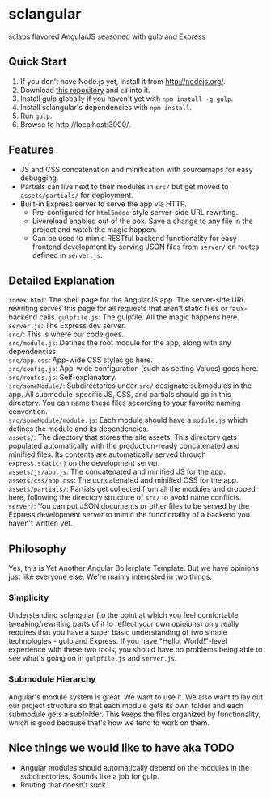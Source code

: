 sclangular
==========

sclabs flavored AngularJS seasoned with gulp and Express

Quick Start
-----------

1. If you don't have Node.js yet, install it from http://nodejs.org/.
2. Download [this repository](https://github.com/sclabs/sclangular/archive/master.zip) and `cd` into it.
3. Install gulp globally if you haven't yet with `npm install -g gulp`.
4. Install sclangular's dependencies with `npm install`.
5. Run `gulp`.
6. Browse to http://localhost:3000/.

Features
--------

- JS and CSS concatenation and minification with sourcemaps for easy debugging.
- Partials can live next to their modules in `src/` but get moved to `assets/partials/` for deployment.
- Built-in Express server to serve the app via HTTP.
  - Pre-configured for `html5mode`-style server-side URL rewriting.
  - Livereload enabled out of the box. Save a change to any file in the project and watch the magic happen.
  - Can be used to mimic RESTful backend functionality for easy frontend development by serving JSON files from `server/` on routes defined in `server.js`.
  
Detailed Explanation
--------------------

`index.html`: The shell page for the AngularJS app. The server-side URL rewriting serves this page for all requests that aren't static files or faux-backend calls.
`gulpfile.js`: The gulpfile. All the magic happens here.  
`server.js`: The Express dev server.  
`src/`: This is where our code goes.  
`src/module.js`: Defines the root module for the app, along with any dependencies.  
`src/app.css`: App-wide CSS styles go here.  
`src/config.js`: App-wide configuration (such as setting Values) goes here.  
`src/routes.js`: Self-explanatory.  
`src/someModule/`: Subdirectories under `src/` designate submodules in the app. All submodule-specific JS, CSS, and partials should go in this directory. You can name these files according to your favorite naming convention.  
`src/someModule/module.js`: Each module should have a `module.js` which defines the module and its dependencies.  
`assets/`: The directory that stores the site assets. This directory gets populated automatically with the production-ready concatenated and minified files. Its contents are automatically served through `express.static()` on the development server.  
`assets/js/app.js`: The concatenated and minified JS for the app.  
`assets/css/app.css`: The concatenated and minified CSS for the app.  
`assets/partials/`: Partials get collected from all the modules and dropped here, following the directory structure of `src/` to avoid name conflicts.  
`server/`: You can put JSON documents or other files to be served by the Express development server to mimic the functionality of a backend you haven't written yet.

Philosophy
----------

Yes, this is Yet Another Angular Boilerplate Template. But we have opinions just like everyone else. We're mainly interested in two things.

### Simplicity

Understanding sclangular (to the point at which you feel comfortable tweaking/rewriting parts of it to reflect your own opinions) only really requires that you have a super basic understanding of two simple technologies - gulp and Express. If you have "Hello, World!"-level experience with these two tools, you should have no problems being able to see what's going on in `gulpfile.js` and `server.js`.

### Submodule Hierarchy

Angular's module system is great. We want to use it. We also want to lay out our project structure so that each module gets its own folder and each submodule gets a subfolder. This keeps the files organized by functionality, which is good because that's how we tend to work on them.

Nice things we would like to have aka TODO
------------------------------------------

- Angular modules should automatically depend on the modules in the subdirectories. Sounds like a job for gulp.
- Routing that doesn't suck.
